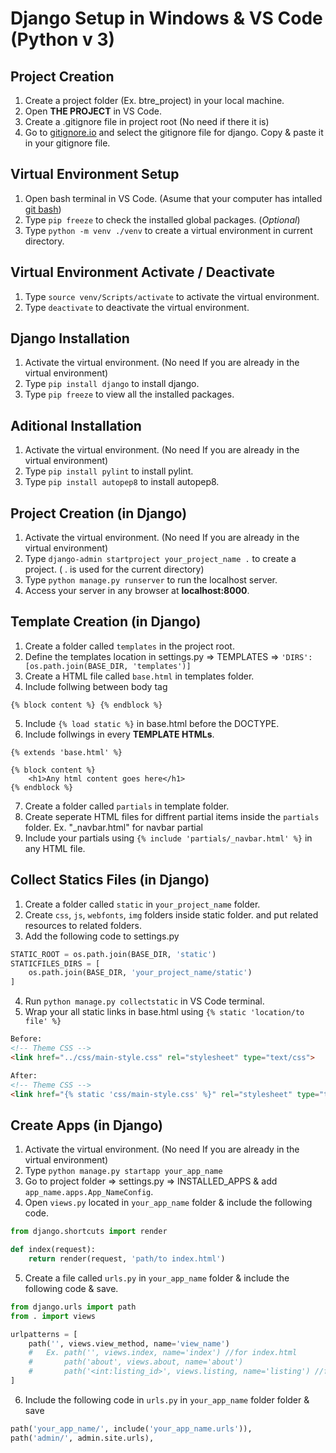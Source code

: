 # Django Setup in Windows & VS Code (Python v 3)

## Project Creation

01. Create a project folder (Ex. btre_project) in your local machine.
02. Open **THE PROJECT** in VS Code.
03. Create a .gitignore file in project root (No need if there it is)
04. Go to [gitignore.io](https://www.gitignore.io/) and select the gitignore file for django. Copy & paste it in your gitignore file.

## Virtual Environment Setup

01. Open bash terminal in VS Code. (Asume that your computer has intalled [git bash](https://git-scm.com/downloads))
02. Type `pip freeze` to check the installed global packages. (*Optional*)
03. Type `python -m venv ./venv` to create a virtual environment in current directory.

## Virtual Environment Activate / Deactivate

01. Type `source venv/Scripts/activate` to activate the virtual environment.
02. Type `deactivate` to deactivate the virtual environment.

## Django Installation

01. Activate the virtual environment. (No need If you are already in the virtual environment)
02. Type `pip install django` to install django.
03. Type `pip freeze` to view all the installed packages.

## Aditional Installation

01. Activate the virtual environment. (No need If you are already in the virtual environment)
02. Type `pip install pylint` to install pylint.
02. Type `pip install autopep8` to install autopep8.

## Project Creation (in Django)

01. Activate the virtual environment. (No need If you are already in the virtual environment)
02. Type `django-admin startproject your_project_name .` to create a project. ( . is used for the current directory)
03. Type `python manage.py runserver` to run the localhost server.
04. Access your server in any browser at **localhost:8000**.

## Template Creation (in Django)

01. Create a folder called `templates` in the project root.
02. Define the templates location in settings.py => TEMPLATES => `'DIRS': [os.path.join(BASE_DIR, 'templates')]`
03. Create a HTML file called `base.html` in templates folder.
04. Include follwing between body tag

```jinja
{% block content %} {% endblock %}
```

05. Include `{% load static %}` in base.html before the DOCTYPE.
06. Include follwings in every **TEMPLATE HTMLs**.
```jinja
{% extends 'base.html' %}

{% block content %}
    <h1>Any html content goes here</h1>
{% endblock %}
```

07. Create a folder called `partials` in template folder.
08. Create seperate HTML files for diffrent partial items inside the `partials` folder. Ex. "_navbar.html" for navbar partial
09. Include your partials using `{% include 'partials/_navbar.html' %}` in any HTML file.

## Collect Statics Files (in Django)

01. Create a folder called `static` in `your_project_name` folder.
02. Create `css`, `js`, `webfonts`, `img` folders inside static folder. and put related resources to related folders.
03. Add the following code to settings.py

```python
STATIC_ROOT = os.path.join(BASE_DIR, 'static')
STATICFILES_DIRS = [
    os.path.join(BASE_DIR, 'your_project_name/static')
]
```
04. Run `python manage.py collectstatic` in VS Code terminal.
05. Wrap your all static links in base.html using `{% static 'location/to file' %}`
```html
Before:
<!-- Theme CSS -->
<link href="../css/main-style.css" rel="stylesheet" type="text/css">

After:
<!-- Theme CSS -->
<link href="{% static 'css/main-style.css' %}" rel="stylesheet" type="text/css">
```

## Create Apps (in Django)

01. Activate the virtual environment. (No need If you are already in the virtual environment)
02. Type `python manage.py startapp your_app_name`
03. Go to project folder => settings.py => INSTALLED_APPS & add `app_name.apps.App_NameConfig`.
04. Open `views.py` located in `your_app_name` folder & include the following code.

```python
from django.shortcuts import render

def index(request):
    return render(request, 'path/to index.html')
```
05. Create a file called `urls.py` in `your_app_name` folder & include the following code & save.

```python
from django.urls import path
from . import views

urlpatterns = [
    path('', views.view_method, name='view_name')
    #   Ex. path('', views.index, name='index') //for index.html
    #       path('about', views.about, name='about')
    #       path('<int:listing_id>', views.listing, name='listing') //for dynamic links
]
```
06. Include the following code in `urls.py` in `your_app_name` folder folder & save
```python
path('your_app_name/', include('your_app_name.urls')),
path('admin/', admin.site.urls),
```
